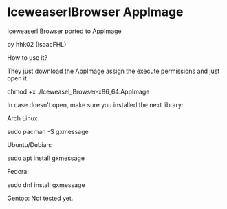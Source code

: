 # IceweaserlBrowser AppImage
Iceweaserl Browser ported to AppImage

by hhk02 (IsaacFHL)

How to use it?

They just download the AppImage assign the execute permissions and just open it.

chmod +x ./Iceweasel_Browser-x86_64.AppImage

In case doesn't open, make sure you installed the next library:

Arch Linux

sudo pacman -S gxmessage

Ubuntu/Debian:

sudo apt install gxmessage

Fedora:

sudo dnf install gxmessage

Gentoo:
Not tested yet.

